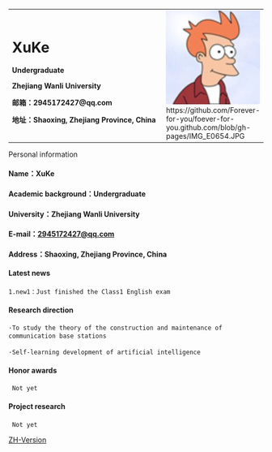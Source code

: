 <table border="0">
  <tr>
    <td width="75%">
      <h1>XuKe</h1>
      <p><b>Undergraduate</b></p>
      <p><b>Zhejiang Wanli University</b></p>
      <p><b>邮箱：2945172427@qq.com</b></p>
      <p><b>地址：Shaoxing, Zhejiang Province, China</b></p>
    </td>
    <td width="25%">
      <img src="./6416944.jpg" width="100%">       https://github.com/Forever-for-you/foever-for-you.github.com/blob/gh-pages/IMG_E0654.JPG
    </td>
  </tr>
</table>
   Personal information

#### Name：XuKe

#### Academic background：Undergraduate

#### University：Zhejiang Wanli University

#### E-mail：2945172427@qq.com

#### Address：Shaoxing, Zhejiang Province, China

#### Latest news

    1.new1：Just finished the Class1 English exam

#### Research direction

    ·To study the theory of the construction and maintenance of communication base stations

    ·Self-learning development of artificial intelligence

#### Honor awards

     Not yet

#### Project research

     Not yet
[ZH-Version](index.md)
